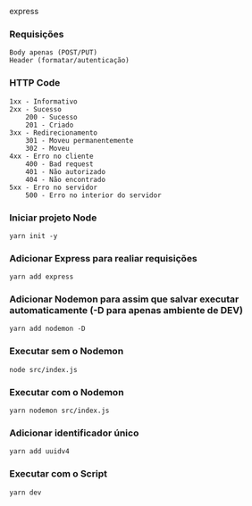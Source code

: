 express

### Requisições
```
Body apenas (POST/PUT)
Header (formatar/autenticação)
```

### HTTP Code
```
1xx - Informativo
2xx - Sucesso
    200 - Sucesso
    201 - Criado
3xx - Redirecionamento
    301 - Moveu permanentemente
    302 - Moveu
4xx - Erro no cliente
    400 - Bad request
    401 - Não autorizado
    404 - Não encontrado
5xx - Erro no servidor
    500 - Erro no interior do servidor
```

### Iniciar projeto Node
```
yarn init -y
```

### Adicionar Express para realiar requisições
```
yarn add express
```

### Adicionar Nodemon para assim que salvar executar automaticamente (-D para apenas ambiente de DEV)
```
yarn add nodemon -D
```

### Executar sem o Nodemon
```
node src/index.js
```

### Executar com o Nodemon
```
yarn nodemon src/index.js
```

### Adicionar identificador único
```
yarn add uuidv4
```

### Executar com o Script
```
yarn dev
```
